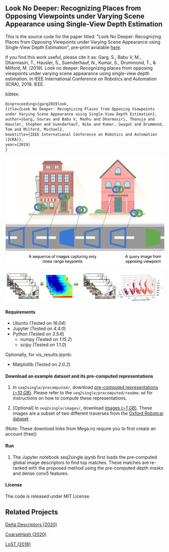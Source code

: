 ## Look No Deeper: Recognizing Places from Opposing Viewpoints under Varying Scene Appearance using Single-View Depth Estimation

This is the source code for the paper titled: "Look No Deeper: Recognizing Places from Opposing Viewpoints under Varying Scene Appearance using Single-View Depth Estimation", pre-print avialable [here](https://arxiv.org/abs/1902.07381).

If you find this work useful, please cite it as: 
Garg, S., Babu V, M., Dharmasiri, T., Hausler, S., Suenderhauf, N., Kumar, S., Drummond, T., & Milford, M. (2019). Look no deeper: Recognizing places from opposing viewpoints under varying scene appearance using single-view depth estimation. In IEEE International Conference on Robotics and Automation (ICRA), 2019. IEEE.

bibtex:
```
@inproceedings{garg2019look,
title={Look No Deeper: Recognizing Places from Opposing Viewpoints under Varying Scene Appearance using Single-View Depth Estimation},
author={Garg, Sourav and Babu V, Madhu and Dharmasiri, Thanuja and Hausler, Stephen and Suenderhauf, Niko and Kumar, Swagat and Drummond, Tom and Milford, Michael},
booktitle={IEEE International Conference on Robotics and Automation (ICRA)},
year={2019}
}
```

![Illustration of the proposed approach](gitPics/illustration.png "Illustration of the proposed approach.")


![An image depicting topometric representation.](gitPics/topometric.png "A topometric representation.")

#### Requirements
- Ubuntu	(Tested on *16.04*)
- Jupyter	(Tested on *4.4.0*)
- Python	(Tested on *3.5.6*)
  - numpy	(Tested on *1.15.2*)
  - scipy	(Tested on *1.1.0*)

Optionally, for vis_results.ipynb:
  - Matplotlib	(Tested on *2.0.2*)

#### Download an example dataset and its pre-computed representations
1. In `seq2single/precomputed/`, download [pre-computed representations (*~10 GB*)](https://mega.nz/#F!Z4Z3gAzb!KI48uGHJJza90DP7-Kz1kA). Please refer to the `seq2single/precomputed/readme.md` for instructions on how to compute these representations.

2. [Optional] In `seq2single/images/`, download [images (*~1 GB*)](https://mega.nz/#F!h5QB2ayI!H7p0UCxATd6MUdszMZWNOA). These images are a subset of two different traverses from the [Oxford Robotcar dataset](https://robotcar-dataset.robots.ox.ac.uk/).

(Note: These download links from Mega.nz require you to first create an account (free))

#### Run
1. The Jupyter notebook seq2single.ipynb first loads the pre-computed global image descriptors to find top matches. These matches are re-ranked with the proposed method using the pre-computed depth masks and dense conv5 features.


#### License
The code is released under MIT License.

## Related Projects
[Delta Descriptors (2020)](https://github.com/oravus/DeltaDescriptors)

[CoarseHash (2020)](https://github.com/oravus/CoarseHash)

[LoST (2018)](https://github.com/oravus/lostX)
